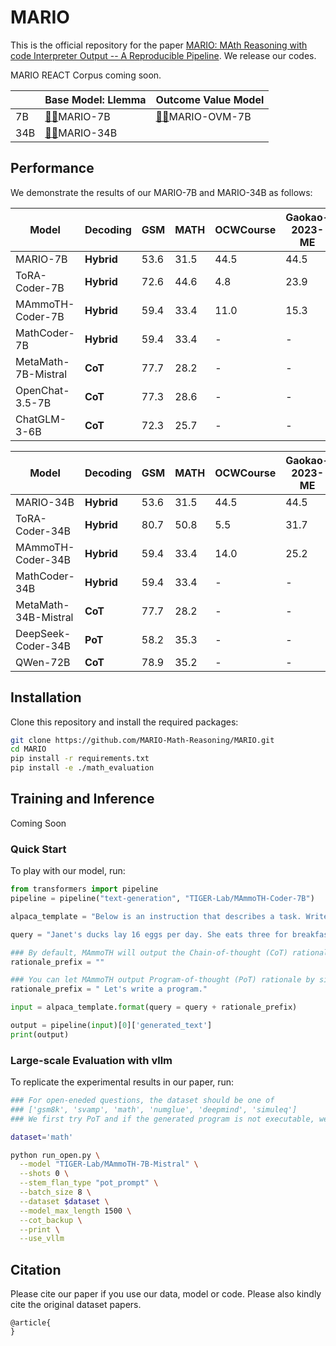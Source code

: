 # MARIO

This is the official repository for the paper [MARIO: MAth Reasoning with code Interpreter Output -- A Reproducible Pipeline](www.arxiv.org). We release our codes.


MARIO REACT Corpus coming soon.


|     	| Base Model: Llemma                                           	| Outcome Value Model                                                    	| 
|-----	|---------------------------------------------------------------	|---------------------------------------------------------------------------	|
| 7B  	|[🤗](https://huggingface.co/MARIO/MARIO-7B)[🤖](https://www.modelscope.cn/models/damo/MARIO-7B)MARIO-7B| [🤗](https://huggingface.co/MARIO/MARIO-OVM-7B)[🤖](https://www.modelscope.cn/models/damo/MARIO-OVM-7B)MARIO-OVM-7B|
| 34B 	|[🤗](https://huggingface.co/MARIO/MARIO-34B)[🤖](https://www.modelscope.cn/models/damo/MARIO-34B)MARIO-34B||


## Performance
We demonstrate the results of our MARIO-7B and MARIO-34B as follows:

| **Model**             	| **Decoding** 	| **GSM**  	| **MATH** 	| **OCWCourse** | **Gaokao-2023-ME** | 
|---------------------------|---------------|-----------|-----------|-----------|-----------|
| MARIO-7B             	| **Hybrid**   	| 53.6  	| 31.5 	    | 44.5   	|44.5   	|
| ToRA-Coder-7B  	    | **Hybrid**   	| 72.6  	| 44.6  	| 4.8  	| 23.9	|
| MAmmoTH-Coder-7B  	    | **Hybrid**   	| 59.4  	| 33.4  	| 11.0  	| 15.3	|
| MathCoder-7B  	    | **Hybrid**   	| 59.4  	| 33.4  	| -  	|-   	|
| MetaMath-7B-Mistral       | **CoT**   	| 77.7  	| 28.2 	    | -      |-   	|
| OpenChat-3.5-7B           | **CoT**   	| 77.3 	    | 28.6 	    | -      |-   	|
| ChatGLM-3-6B              | **CoT**       | 72.3      | 25.7      | -  | - |

| **Model**             	| **Decoding** 	| **GSM**  	| **MATH** 	| **OCWCourse** | **Gaokao-2023-ME** | 
|---------------------------|---------------|-----------|-----------|-----------|-----------|
| MARIO-34B             	| **Hybrid**   	| 53.6  	| 31.5 	    | 44.5   	|44.5   	|
| ToRA-Coder-34B  	    | **Hybrid**   	| 80.7  	| 50.8  	| 5.5  	|31.7	|
| MAmmoTH-Coder-34B  	    | **Hybrid**   	| 59.4  	| 33.4  	| 14.0  |25.2 	|
| MathCoder-34B  	    | **Hybrid**   	| 59.4  	| 33.4  	| -	| -	|
| MetaMath-34B-Mistral       | **CoT**   	| 77.7  	| 28.2 	    | - |-	|
| DeepSeek-Coder-34B        | **PoT**   	| 58.2   	| 35.3 	    | -     |-	|
| QWen-72B                  | **CoT**       | 78.9      | 35.2      | -         |-   	|

## **Installation**

Clone this repository and install the required packages:

```bash
git clone https://github.com/MARIO-Math-Reasoning/MARIO.git
cd MARIO
pip install -r requirements.txt
pip install -e ./math_evaluation
```

## **Training and Inference**

Coming Soon

### **Quick Start**
To play with our model, run:

```python
from transformers import pipeline
pipeline = pipeline("text-generation", "TIGER-Lab/MAmmoTH-Coder-7B")

alpaca_template = "Below is an instruction that describes a task. Write a response that appropriately completes the request.\n### Instruction:\n{query}\n\n### Response:"

query = "Janet's ducks lay 16 eggs per day. She eats three for breakfast every morning and bakes muffins for her friends every day with four. She sells the remainder at the farmers' market daily for $2 per fresh duck egg. How much in dollars does she make every day at the farmers' market?"

### By default, MAmmoTH will output the Chain-of-thought (CoT) rationale
rationale_prefix = ""

### You can let MAmmoTH output Program-of-thought (PoT) rationale by simply adding
rationale_prefix = " Let's write a program."

input = alpaca_template.format(query = query + rationale_prefix)

output = pipeline(input)[0]['generated_text']
print(output)
```

### **Large-scale Evaluation with vllm**

To replicate the experimental results in our paper, run:

```bash
### For open-eneded questions, the dataset should be one of 
### ['gsm8k', 'svamp', 'math', 'numglue', 'deepmind', 'simuleq'] 
### We first try PoT and if the generated program is not executable, we shift to CoT

dataset='math'

python run_open.py \
  --model "TIGER-Lab/MAmmoTH-7B-Mistral" \
  --shots 0 \
  --stem_flan_type "pot_prompt" \
  --batch_size 8 \
  --dataset $dataset \
  --model_max_length 1500 \
  --cot_backup \
  --print \
  --use_vllm
```

## **Citation**

Please cite our paper if you use our data, model or code. Please also kindly cite the original dataset papers. 

```
@article{
}
```
